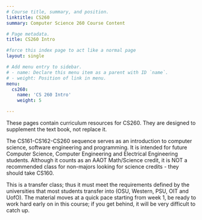 ```yaml
---
# Course title, summary, and position.
linktitle: CS260
summary: Computer Science 260 Course Content

# Page metadata.
title: CS260 Intro

#force this index page to act like a normal page
layout: single

# Add menu entry to sidebar.
# - name: Declare this menu item as a parent with ID `name`.
# - weight: Position of link in menu.
menu:
  cs260:
    name: 'CS 260 Intro'
    weight: 5

---
```


These pages contain curriculum resources for CS260. They are designed to supplement the text book,
not replace it.

The CS161-CS162-CS260 sequence serves as an introduction to computer science, software
engineering and programming. It is intended for future Computer Science, Computer Engineering
and Electrical Engineering students. Although it counts as an AAOT Math/Science credit, it is
NOT a recommended class for non-majors looking for science credits - they should take CS160.

This is a transfer class; thus it must meet the requirements defined by the universities that
most students transfer into (OSU, Western, PSU, OIT and UofO). The material moves at a quick
pace starting from week 1, be ready to work hard early on in this course; if you get behind,
it will be very difficult to catch up.
